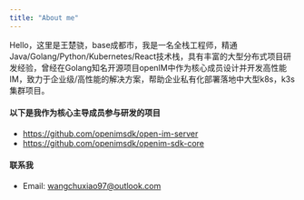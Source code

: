```yaml
---
title: "About me"
---
```


Hello，这里是王楚骁，base成都市，我是一名全栈工程师，精通Java/Golang/Python/Kubernetes/React技术栈，具有丰富的大型分布式项目研发经验，曾经在Golang知名开源项目openIM中作为核心成员设计并开发高性能IM，致力于企业级/高性能的解决方案，帮助企业私有化部署落地中大型k8s，k3s集群项目。


#### 以下是我作为核心主导成员参与研发的项目
* https://github.com/openimsdk/open-im-server
* https://github.com/openimsdk/openim-sdk-core


#### 联系我
* Email: wangchuxiao97@outlook.com

